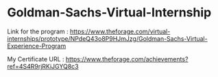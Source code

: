# Goldman-Sachs-Virtual-Internship

Link for the program : https://www.theforage.com/virtual-internships/prototype/NPdeQ43o8P9HJmJzg/Goldman-Sachs-Virtual-Experience-Program

My Certificate URL : https://www.theforage.com/achievements?ref=4S4R9rjRKiJGYQ8c3



